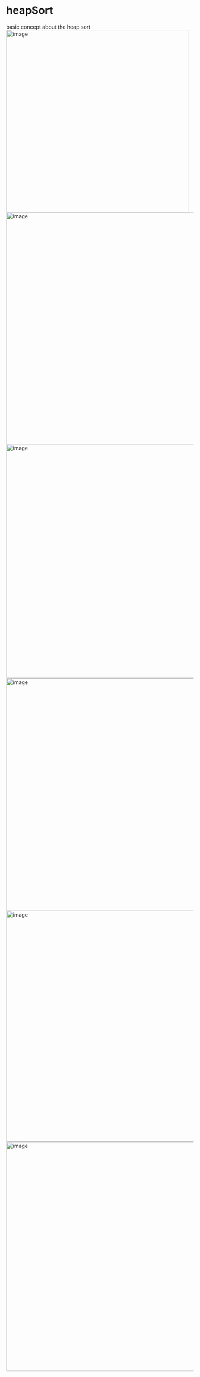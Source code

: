 # heapSort
basic concept about the heap sort
<img width="489" alt="image" src="https://github.com/JerryTseee/heapSort/assets/126223772/4d4e65c9-e181-48de-97ef-a306ec19d277">  
<img width="622" alt="image" src="https://github.com/JerryTseee/heapSort/assets/126223772/1505db81-319e-4a8e-a101-f7cfff485845">  
<img width="628" alt="image" src="https://github.com/JerryTseee/heapSort/assets/126223772/fa740985-8346-4a41-bc70-69f5d7d8adc4">  
<img width="624" alt="image" src="https://github.com/JerryTseee/heapSort/assets/126223772/62ed101c-5b4b-48e0-9b72-7cf6bedf39f9">  
<img width="620" alt="image" src="https://github.com/JerryTseee/heapSort/assets/126223772/47e6b205-0b61-4ec0-9adc-d6fe7c68cd70">  
<img width="615" alt="image" src="https://github.com/JerryTseee/heapSort/assets/126223772/e7e736b0-2ca9-404b-8460-0d8c2f85c8fd">





